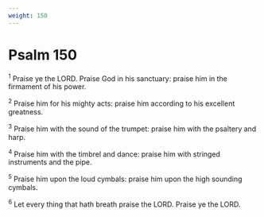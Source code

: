 ```yaml
---
weight: 150
---
```


# Psalm 150

<sup>1</sup> Praise ye the LORD. Praise God in his sanctuary: praise him in the firmament of his power. 

<sup>2</sup> Praise him for his mighty acts: praise him according to his excellent greatness. 

<sup>3</sup> Praise him with the sound of the trumpet: praise him with the psaltery and harp. 

<sup>4</sup> Praise him with the timbrel and dance: praise him with stringed instruments and the pipe. 

<sup>5</sup> Praise him upon the loud cymbals: praise him upon the high sounding cymbals. 

<sup>6</sup> Let every thing that hath breath praise the LORD. Praise ye the LORD. 

